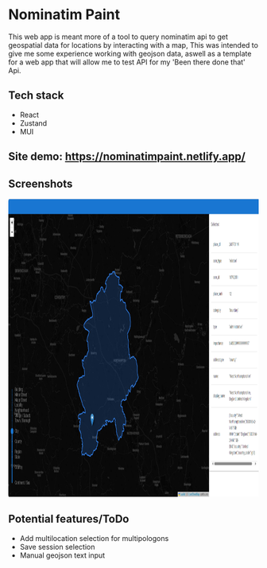 # Nominatim Paint
This web app is meant more of a tool to query nominatim api to get geospatial data for locations by interacting with a map, This was intended to give me some experience working with geojson data, aswell as a template for a web app that will allow me to test API for my 'Been there done that' Api.
## Tech stack
- React
- Zustand
- MUI

## Site demo: https://nominatimpaint.netlify.app/

## Screenshots

<img src="FullAppExample.png" height="600">

## Potential features/ToDo

- Add multilocation selection for multipologons
- Save session selection
- Manual geojson text input